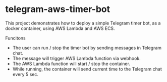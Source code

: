# telegram-aws-timer-bot

This project demonstrates how to deploy a simple Telegram timer bot, as a docker container, using AWS Lambda and AWS ECS.

Funcitons
* The user can run / stop the timer bot by sending messages in Telegram chat.
* The message will trigger AWS Lambda function via webhook.
* The AWS Lambda function will start / stop the container.
* While running, the container will send current time to the Telegram chat every 5 sec.
